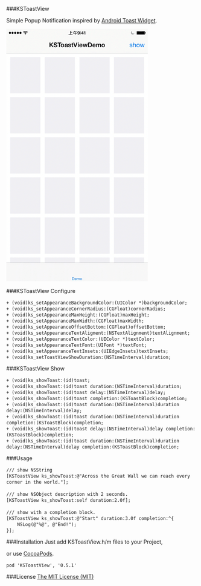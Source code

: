 ###KSToastView

Simple Popup Notification inspired by [Android Toast Widget](http://developer.android.com/intl/zh-cn/guide/topics/ui/notifiers/toasts.html).

![ScreenShot](./ScreenShot/ScreenShot.gif)

###KSToastView Configure
```
+ (void)ks_setAppearanceBackgroundColor:(UIColor *)backgroundColor;
+ (void)ks_setAppearanceCornerRadius:(CGFloat)cornerRadius;
+ (void)ks_setAppearanceMaxHeight:(CGFloat)maxHeight;
+ (void)ks_setAppearanceMaxWidth:(CGFloat)maxWidth;
+ (void)ks_setAppearanceOffsetBottom:(CGFloat)offsetBottom;
+ (void)ks_setAppearanceTextAligment:(NSTextAlignment)textAlignment;
+ (void)ks_setAppearanceTextColor:(UIColor *)textColor;
+ (void)ks_setAppearanceTextFont:(UIFont *)textFont;
+ (void)ks_setAppearanceTextInsets:(UIEdgeInsets)textInsets;
+ (void)ks_setToastViewShowDuration:(NSTimeInterval)duration;
```
###KSToastView Show
```
+ (void)ks_showToast:(id)toast;
+ (void)ks_showToast:(id)toast duration:(NSTimeInterval)duration;
+ (void)ks_showToast:(id)toast delay:(NSTimeInterval)delay;
+ (void)ks_showToast:(id)toast completion:(KSToastBlock)completion;
+ (void)ks_showToast:(id)toast duration:(NSTimeInterval)duration delay:(NSTimeInterval)delay;
+ (void)ks_showToast:(id)toast duration:(NSTimeInterval)duration completion:(KSToastBlock)completion;
+ (void)ks_showToast:(id)toast delay:(NSTimeInterval)delay completion:(KSToastBlock)completion;
+ (void)ks_showToast:(id)toast duration:(NSTimeInterval)duration delay:(NSTimeInterval)delay completion:(KSToastBlock)completion;
```

###Usage
```
/// show NSString
[KSToastView ks_showToast:@"Across the Great Wall we can reach every corner in the world."];

/// show NSObject description with 2 seconds.
[KSToastView ks_showToast:self duration:2.0f];

/// show with a completion block.
[KSToastView ks_showToast:@"Start" duration:3.0f completion:^{
    NSLog(@"%@", @"End!");
}];
```

###Installation
Just add KSToastView.h/m files to your Project,

or use [CocoaPods](https://cocoapods.org).
```
pod 'KSToastView', '0.5.1'
```


###License
[The MIT License (MIT)](./LICENSE)
